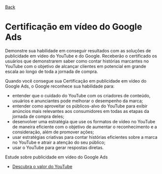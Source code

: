 [Back](../README.md)

# Certificação em vídeo do Google Ads

Demonstre sua habilidade em conseguir resultados com as soluções de publicidade em vídeo do YouTube e do Google. Receberão o certificado os usuários que demonstrarem saber como contar histórias marcantes no YouTube com o objetivo de alcançar clientes em potencial em grande escala ao longo de toda a jornada de compra.

Quando você consegue sua Certificação em publicidade em vídeo do Google Ads, o Google reconhece sua habilidade para:

- entender que o cuidado do YouTube com os criadores de conteúdo, usuários e anunciantes pode melhorar o desempenho da marca;
- entender como aproveitar os públicos-alvo do YouTube para exibir anúncios mais relevantes aos consumidores em todas as etapas da jornada de compra deles;
- desenvolver uma estratégia que use os formatos de vídeo no YouTube de maneira eficiente com o objetivo de aumentar o reconhecimento e a consideração, além de promover ações;
- usar estratégias criativas para contar histórias eficientes sobre a marca no YouTube e atrair a atenção do seu público;
- usar o YouTube para gerar respostas diretas.

Estude sobre publicidade em vídeo do Google Ads

- [Descubra o valor do YouTube](descubra-o-valor-do-youtube/README.md)

